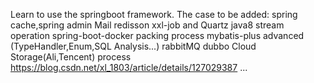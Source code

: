 Learn to use the springboot framework.
The case to be added:
spring cache,spring admin
Mail
redisson
xxl-job and Quartz
java8 stream operation
spring-boot-docker packing process
mybatis-plus advanced (TypeHandler,Enum,SQL Analysis...)
rabbitMQ
dubbo
Cloud Storage(Ali,Tencent)
process https://blog.csdn.net/xl_1803/article/details/127029387
...

